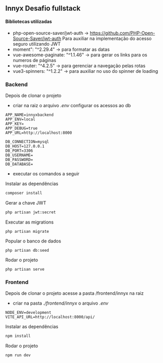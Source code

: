 ## Innyx Desafio fullstack 

#### Bibliotecas utilizadas
 - php-open-source-saver/jwt-auth -> https://github.com/PHP-Open-Source-Saver/jwt-auth Para auxiliar na implementação do acesso seguro utilizando JWT
 - moment": "^2.29.4" -> para formatar as datas
 - vue-awesome-paginate: "^1.1.46" -> para gerar os links para os numeros de páginas
 - vue-router: "^4.2.5" -> para gerenciar a navegação pelas rotas
 - vue3-spinners: "^1.2.2" -> para auxiliar no uso do spinner de loading

### Backend
Depois de clonar o projeto 
- criar na raiz o arquivo _.env_ configurar os acessos ao db

```
APP_NAME=innyxbackend
APP_ENV=local
APP_KEY=
APP_DEBUG=true
APP_URL=http://localhost:8000

DB_CONNECTION=mysql
DB_HOST=127.0.0.1
DB_PORT=3306
DB_USERNAME=
DB_PASSWORD=
DB_DATABASE=
```

- executar os comandos a seguir

Instalar as dependências
``` bash
composer install
```
Gerar a chave JWT
``` bash
php artisan jwt:secret
```
Executar as migrations
```
php artisan migrate
```
Popular o banco de dados
```
php artisan db:seed
```
Rodar o projeto
```
php artisan serve
```
### Frontend
Depois de clonar o projeto acesse a pasta /frontend/innyx na raiz
- criar na pasta _./frontend/innyx_ o arquivo _.env_ 
```
NODE_ENV=development
VITE_API_URL=http://localhost:8000/api/
```
Instalar as dependências
``` bash
npm install
```
Rodar o projeto
```
npm run dev
```
